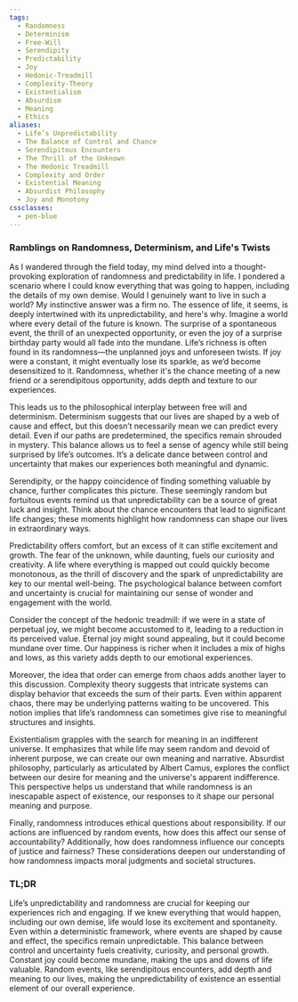 ```yaml
---
tags:
  - Randomness
  - Determinism
  - Free-Will
  - Serendipity
  - Predictability
  - Joy
  - Hedonic-Treadmill
  - Complexity-Theory
  - Existentialism
  - Absurdism
  - Meaning
  - Ethics
aliases:
  - Life’s Unpredictability
  - The Balance of Control and Chance
  - Serendipitous Encounters
  - The Thrill of the Unknown
  - The Hedonic Treadmill
  - Complexity and Order
  - Existential Meaning
  - Absurdist Philosophy
  - Joy and Monotony
cssclasses:
  - pen-blue
---
```


### Ramblings on Randomness, Determinism, and Life's Twists

As I wandered through the field today, my mind delved into a thought-provoking exploration of randomness and predictability in life. I pondered a scenario where I could know everything that was going to happen, including the details of my own demise. Would I genuinely want to live in such a world? My instinctive answer was a firm no. The essence of life, it seems, is deeply intertwined with its unpredictability, and here's why. Imagine a world where every detail of the future is known. The surprise of a spontaneous event, the thrill of an unexpected opportunity, or even the joy of a surprise birthday party would all fade into the mundane. Life’s richness is often found in its randomness—the unplanned joys and unforeseen twists. If joy were a constant, it might eventually lose its sparkle, as we’d become desensitized to it. Randomness, whether it's the chance meeting of a new friend or a serendipitous opportunity, adds depth and texture to our experiences. 

This leads us to the philosophical interplay between free will and determinism. Determinism suggests that our lives are shaped by a web of cause and effect, but this doesn’t necessarily mean we can predict every detail. Even if our paths are predetermined, the specifics remain shrouded in mystery. This balance allows us to feel a sense of agency while still being surprised by life’s outcomes. It’s a delicate dance between control and uncertainty that makes our experiences both meaningful and dynamic. 

Serendipity, or the happy coincidence of finding something valuable by chance, further complicates this picture. These seemingly random but fortuitous events remind us that unpredictability can be a source of great luck and insight. Think about the chance encounters that lead to significant life changes; these moments highlight how randomness can shape our lives in extraordinary ways. 

Predictability offers comfort, but an excess of it can stifle excitement and growth. The fear of the unknown, while daunting, fuels our curiosity and creativity. A life where everything is mapped out could quickly become monotonous, as the thrill of discovery and the spark of unpredictability are key to our mental well-being. The psychological balance between comfort and uncertainty is crucial for maintaining our sense of wonder and engagement with the world.

Consider the concept of the hedonic treadmill: if we were in a state of perpetual joy, we might become accustomed to it, leading to a reduction in its perceived value. Eternal joy might sound appealing, but it could become mundane over time. Our happiness is richer when it includes a mix of highs and lows, as this variety adds depth to our emotional experiences.

Moreover, the idea that order can emerge from chaos adds another layer to this discussion. Complexity theory suggests that intricate systems can display behavior that exceeds the sum of their parts. Even within apparent chaos, there may be underlying patterns waiting to be uncovered. This notion implies that life’s randomness can sometimes give rise to meaningful structures and insights.

Existentialism grapples with the search for meaning in an indifferent universe. It emphasizes that while life may seem random and devoid of inherent purpose, we can create our own meaning and narrative. Absurdist philosophy, particularly as articulated by Albert Camus, explores the conflict between our desire for meaning and the universe's apparent indifference. This perspective helps us understand that while randomness is an inescapable aspect of existence, our responses to it shape our personal meaning and purpose.

Finally, randomness introduces ethical questions about responsibility. If our actions are influenced by random events, how does this affect our sense of accountability? Additionally, how does randomness influence our concepts of justice and fairness? These considerations deepen our understanding of how randomness impacts moral judgments and societal structures.

### TL;DR

Life’s unpredictability and randomness are crucial for keeping our experiences rich and engaging. If we knew everything that would happen, including our own demise, life would lose its excitement and spontaneity. Even within a deterministic framework, where events are shaped by cause and effect, the specifics remain unpredictable. This balance between control and uncertainty fuels creativity, curiosity, and personal growth. Constant joy could become mundane, making the ups and downs of life valuable. Random events, like serendipitous encounters, add depth and meaning to our lives, making the unpredictability of existence an essential element of our overall experience.